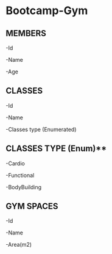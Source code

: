 # Bootcamp-Gym

## MEMBERS

-Id

-Name

-Age

## CLASSES

-Id

-Name

-Classes type (Enumerated)


## CLASSES TYPE (Enum)**

-Cardio

-Functional

-BodyBuilding

## GYM SPACES

-Id

-Name

-Area(m2)
